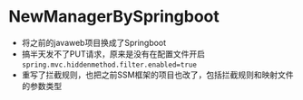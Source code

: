 # NewManagerBySpringboot
* 将之前的javaweb项目换成了Springboot
* 搞半天发不了PUT请求，原来是没有在配置文件开启`spring.mvc.hiddenmethod.filter.enabled=true`
* 重写了拦截规则，也把之前SSM框架的项目也改了，包括拦截规则和映射文件的参数类型
